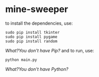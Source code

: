 # mine-sweeper

to install the dependencies, use:
```shell
sudo pip install tkinter
sudo pip install pygame
sudo pip install random
```
*What?You don't have Pip?*
and to run, use:
```shell
python main.py
```
*What?You don't have Python?*
